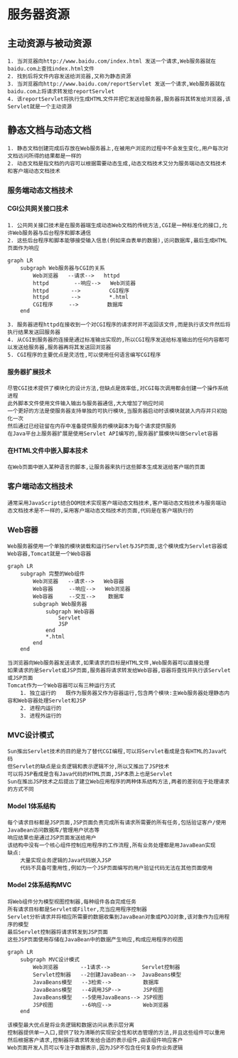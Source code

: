 # 服务器资源

## 主动资源与被动资源

    1. 当浏览器向http://www.baidu.com/index.html 发送一个请求,Web服务器就在baidu.com上查找index.html文件
    2. 找到后将文件内容发送给浏览器,又称为静态资源
    3. 当浏览器向http://www.baidu.com/reportServlet 发送一个请求,Web服务器就在baidu.com上将请求转发给reportServlet
    4. 该reportServlet将执行生成HTML文件并把它发送给服务器,服务器将其转发给浏览器,该Servlet就是一个主动资源

## 静态文档与动态文档

    1. 静态文档创建完成后存放在Web服务器上,在被用户浏览的过程中不会发生变化,用户每次对文档访问所得的结果都是一样的
    2. 动态文档是指文档的内容可以根据需要动态生成,动态文档技术又分为服务端动态文档技术和客户端动态文档技术

### 服务端动态文档技术

#### CGI公共网关接口技术

    1. 公共网关接口技术是在服务器端生成动态Web文档的传统方法,CGI是一种标准化的接口,允许Web服务器与后台程序和脚本通信
    2. 这些后台程序和脚本能够接受输入信息(例如来自表单的数据),访问数据库,最后生成HTML页面作为响应

```mermaid
graph LR
    subgraph Web服务器与CGI的关系
        Web浏览器   --请求-->   httpd
        httpd        --响应-->   Web浏览器
        httpd       -->         CGI程序
        httpd       -->         *.html
        CGI程序     -->         数据库
    end
```

    3. 服务器进程httpd在接收到一个对CGI程序的请求时并不返回该文件,而是执行该文件然后将执行结果发送回服务器
    4. 从CGI到服务器的连接是通过标准输出实现的,所以CGI程序发送给标准输出的任何内容都可以发送给服务器,服务器再将其发送回浏览器
    5. CGI程序的主要优点是灵活性,可以使用任何语言编写CGI程序

#### 服务器扩展技术

    尽管CGI技术提供了模块化的设计方法,但缺点是效率低,对CGI每次调用都会创建一个操作系统进程
    此外脚本文件使用文件输入输出与服务器通信,大大增加了响应时间
    一个更好的方法是使服务器支持单独的可执行模块,当服务器启动时该模块就装入内存并只初始化一次
    然后通过已经驻留在内存中准备提供服务的模块副本为每个请求提供服务
    在Java平台上服务器扩展是使用Servlet API编写的,服务器扩展模块叫做Servlet容器

#### 在HTML文件中嵌入脚本技术

    在Web页面中嵌入某种语言的脚本,让服务器来执行这些脚本生成发送给客户端的页面

### 客户端动态文档技术

    通常采用JavaScript结合DOM技术实现客户端动态文档技术,客户端动态文档技术与服务端动态文档技术是不一样的,采用客户端动态文档技术的页面,代码是在客户端执行的

### Web容器

    Web服务器使用一个单独的模块装载和运行Servlet与JSP页面,这个模块成为Servlet容器或Web容器,Tomcat就是一个Web容器

```mermaid
graph LR
    subgraph 完整的Web组件
        Web浏览器   --请求-->   Web容器
        Web容器     --响应-->   Web浏览器
        Web容器     --交互-->    数据库
        subgraph Web服务器
            subgraph Web容器
                Servlet
                JSP
            end
            *.html
        end
    end
```

    当浏览器向Web服务器发送请求,如果请求的目标是HTML文件,Web服务器可以直接处理
    如果请求的是Servlet或JSP页面,服务器将请求转发给Web容器,容器将查找并执行该Servlet或JSP页面
    Tomcat作为一个Web容器可以有三种运行方式
        1. 独立运行的   既作为服务器又作为容器运行,包含两个模块:主Web服务器处理静态内容和Web容器处理Servlet和JSP
        2. 进程内运行的
        3. 进程外运行的

### MVC设计模式

    Sun推出Servlet技术的目的是为了替代CGI编程,可以将Servlet看成是含有HTML的Java代码
    但Servlet的缺点是业务逻辑和表示逻辑不分,所以又推出了JSP技术
    可以将JSP看成是含有Java代码的HTML页面,JSP本质上也是Servlet
    Sun在推出JSP技术之后提出了建立Web应用程序的两种体系结构方法,两者的差别在于处理请求的方式不同

#### Model 1体系结构

    每个请求目标都是JSP页面,JSP页面负责完成所有请求所需要的所有任务,包括验证客户/使用JavaBean访问数据库/管理用户状态等
    响应结果也是通过JSP页面发送给用户
    该结构中没有一个核心组件控制应用程序的工作流程,所有业务处理都是用JavaBean实现
    缺点:
        大量实现业务逻辑的Java代码嵌入JSP
        代码不具备可重用性,例如为一个JSP页面编写的用户验证代码无法在其他页面使用

#### Model 2体系结构MVC

    将Web组件分为模型视图控制器,每种组件各自完成任务
    所有请求目标都是Servlet或Filter,充当应用程序控制器
    Servlet分析请求并将相应所需要的数据收集到JavaBean对象或POJO对象,该对象作为应用程序的模型
    最后Servlet控制器将请求转发到JSP页面
    这些JSP页面使用存储在JavaBean中的数据产生响应,构成应用程序的视图

```mermaid
graph LR
    subgraph MVC设计模式
        Web浏览器       --1请求-->          Servlet控制器
        Servlet控制器   --2创建JavaBean-->  JavaBeans模型
        JavaBeans模型   --3检索-->          数据库
        JavaBeans模型   --4调用JSP-->       JSP视图
        JavaBeans模型   --5使用JavaBeans--> JSP视图
        JSP视图         --6响应-->          Web浏览器
    end
```

    该模型最大优点是将业务逻辑和数据访问从表示层分离
    控制器提供单一入口,提供了较为清晰的实现安全性和状态管理的方法,并且这些组件可以重用
    然后根据客户请求,控制器将请求转发给合适的表示组件,由该组件响应客户
    Web页面开发人员可以专注于数据表示,因为JSP不包含任何复杂的业务逻辑